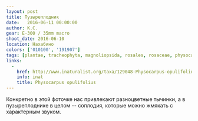 ```yaml
---
layout: post
title: Пузыреплодник
date:   2016-06-11 00:00:00
author: К.С.
gear: E-300 / 35mm macro
shoot_date: 2016-06-10
location: Нахабино
colors: ['010100', '191907']
tags: [plantae, tracheophyta, magnoliopsida, rosales, rosaceae, physocarpus, physocarpus opulifolius]
links:
  -
    href: http://www.inaturalist.org/taxa/129048-Physocarpus-opulifolius
    info: inat
    title: Physocarpus opulifolius
---
```


Конкретно в этой фоточке нас привлекают разноцветные тычинки, а в пузыреплоднике в целом -- соплодия, которые можно жмякать с характерным звуком.
